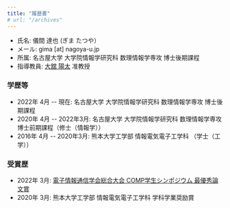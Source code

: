 ```yaml
---
title: "履歴書"
# url: "/archives"
---
```

- 氏名: 儀間 達也 (ぎま たつや）
- メール: gima [at] nagoya-u.jp
- 所属: 名古屋大学 大学院情報学研究科 数理情報学専攻 博士後期課程 
- 指導教員: [大舘 陽太](https://www.math.mi.i.nagoya-u.ac.jp/~otachi) 准教授

### 学歴等
- 2022年 4月 -- 現在: 名古屋大学 大学院情報学研究科 数理情報学専攻 博士後期課程
- 2020年 4月 -- 2022年3月: 名古屋大学 大学院情報学研究科 数理情報学専攻 博士前期課程（修士（情報学））
- 2016年 4月 -- 2020年3月: 熊本大学工学部 情報電気電子工学科 （学士（工学））

### 受賞歴
- 2022年 3月: [電子情報通信学会総合大会 COMP学生シンポジウム 最優秀論文賞](https://www.ieice.org/~comp/student-sympo/2022.html)
- 2020年 3月: 熊本大学工学部 情報電気電子工学科 学科学業奨励賞